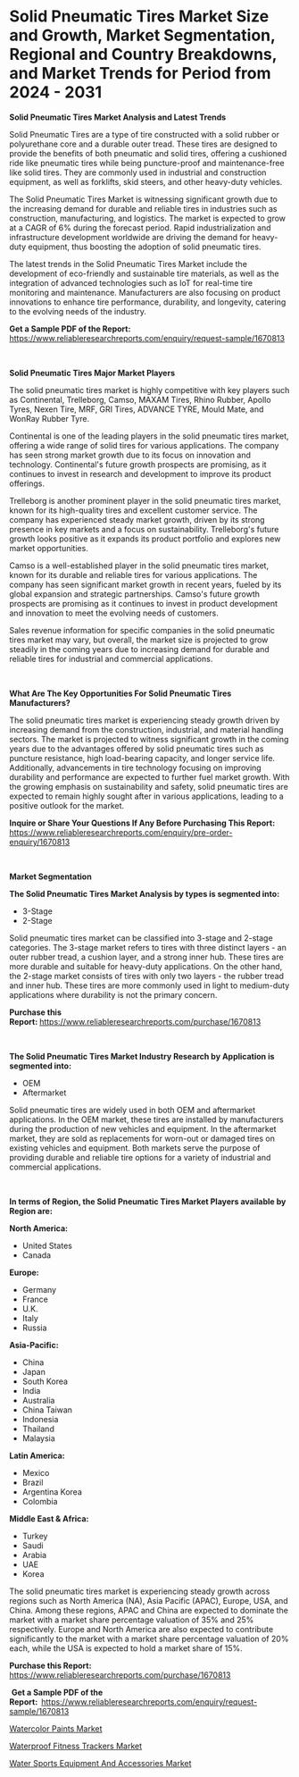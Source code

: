 <p><h1>Solid Pneumatic Tires Market Size and Growth, Market Segmentation, Regional and Country Breakdowns, and Market Trends for Period from 2024 -  2031</h1></p><p><strong>Solid Pneumatic Tires Market Analysis and Latest Trends</strong></p>
<p><p>Solid Pneumatic Tires are a type of tire constructed with a solid rubber or polyurethane core and a durable outer tread. These tires are designed to provide the benefits of both pneumatic and solid tires, offering a cushioned ride like pneumatic tires while being puncture-proof and maintenance-free like solid tires. They are commonly used in industrial and construction equipment, as well as forklifts, skid steers, and other heavy-duty vehicles.</p><p>The Solid Pneumatic Tires Market is witnessing significant growth due to the increasing demand for durable and reliable tires in industries such as construction, manufacturing, and logistics. The market is expected to grow at a CAGR of 6% during the forecast period. Rapid industrialization and infrastructure development worldwide are driving the demand for heavy-duty equipment, thus boosting the adoption of solid pneumatic tires.</p><p>The latest trends in the Solid Pneumatic Tires Market include the development of eco-friendly and sustainable tire materials, as well as the integration of advanced technologies such as IoT for real-time tire monitoring and maintenance. Manufacturers are also focusing on product innovations to enhance tire performance, durability, and longevity, catering to the evolving needs of the industry.</p></p>
<p><strong>Get a Sample PDF of the Report:&nbsp;</strong> <a href="https://www.reliableresearchreports.com/enquiry/request-sample/1670813">https://www.reliableresearchreports.com/enquiry/request-sample/1670813</a></p>
<p>&nbsp;</p>
<p><strong>Solid Pneumatic Tires Major Market Players</strong></p>
<p><p>The solid pneumatic tires market is highly competitive with key players such as Continental, Trelleborg, Camso, MAXAM Tires, Rhino Rubber, Apollo Tyres, Nexen Tire, MRF, GRI Tires, ADVANCE TYRE, Mould Mate, and WonRay Rubber Tyre.</p><p>Continental is one of the leading players in the solid pneumatic tires market, offering a wide range of solid tires for various applications. The company has seen strong market growth due to its focus on innovation and technology. Continental's future growth prospects are promising, as it continues to invest in research and development to improve its product offerings.</p><p>Trelleborg is another prominent player in the solid pneumatic tires market, known for its high-quality tires and excellent customer service. The company has experienced steady market growth, driven by its strong presence in key markets and a focus on sustainability. Trelleborg's future growth looks positive as it expands its product portfolio and explores new market opportunities.</p><p>Camso is a well-established player in the solid pneumatic tires market, known for its durable and reliable tires for various applications. The company has seen significant market growth in recent years, fueled by its global expansion and strategic partnerships. Camso's future growth prospects are promising as it continues to invest in product development and innovation to meet the evolving needs of customers.</p><p>Sales revenue information for specific companies in the solid pneumatic tires market may vary, but overall, the market size is projected to grow steadily in the coming years due to increasing demand for durable and reliable tires for industrial and commercial applications.</p></p>
<p>&nbsp;</p>
<p><strong>What Are The Key Opportunities For Solid Pneumatic Tires Manufacturers?</strong></p>
<p><p>The solid pneumatic tires market is experiencing steady growth driven by increasing demand from the construction, industrial, and material handling sectors. The market is projected to witness significant growth in the coming years due to the advantages offered by solid pneumatic tires such as puncture resistance, high load-bearing capacity, and longer service life. Additionally, advancements in tire technology focusing on improving durability and performance are expected to further fuel market growth. With the growing emphasis on sustainability and safety, solid pneumatic tires are expected to remain highly sought after in various applications, leading to a positive outlook for the market.</p></p>
<p><strong>Inquire or Share Your Questions If Any Before Purchasing This Report:</strong> <a href="https://www.reliableresearchreports.com/enquiry/pre-order-enquiry/1670813">https://www.reliableresearchreports.com/enquiry/pre-order-enquiry/1670813</a></p>
<p>&nbsp;</p>
<p><strong>Market Segmentation</strong></p>
<p><strong>The Solid Pneumatic Tires Market Analysis by types is segmented into:</strong></p>
<p><ul><li>3-Stage</li><li>2-Stage</li></ul></p>
<p><p>Solid pneumatic tires market can be classified into 3-stage and 2-stage categories. The 3-stage market refers to tires with three distinct layers - an outer rubber tread, a cushion layer, and a strong inner hub. These tires are more durable and suitable for heavy-duty applications. On the other hand, the 2-stage market consists of tires with only two layers - the rubber tread and inner hub. These tires are more commonly used in light to medium-duty applications where durability is not the primary concern.</p></p>
<p><strong>Purchase this Report:&nbsp;</strong><a href="https://www.reliableresearchreports.com/purchase/1670813">https://www.reliableresearchreports.com/purchase/1670813</a></p>
<p>&nbsp;</p>
<p><strong>The Solid Pneumatic Tires Market Industry Research by Application is segmented into:</strong></p>
<p><ul><li>OEM</li><li>Aftermarket</li></ul></p>
<p><p>Solid pneumatic tires are widely used in both OEM and aftermarket applications. In the OEM market, these tires are installed by manufacturers during the production of new vehicles and equipment. In the aftermarket market, they are sold as replacements for worn-out or damaged tires on existing vehicles and equipment. Both markets serve the purpose of providing durable and reliable tire options for a variety of industrial and commercial applications.</p></p>
<p>&nbsp;</p>
<p><strong>In terms of Region, the Solid Pneumatic Tires Market Players available by Region are:</strong></p>
<p>
    <p> <strong> North America: </strong>
        <ul>
            <li>United States</li>
            <li>Canada</li>
        </ul>
        </p> 
    <p> <strong> Europe: </strong>
        <ul>
            <li>Germany</li>
            <li>France</li>
            <li>U.K.</li>
            <li>Italy</li>
            <li>Russia</li>
        </ul>
        </p> 
    <p> <strong> Asia-Pacific: </strong>
        <ul>
            <li>China</li>
            <li>Japan</li>
            <li>South Korea</li>
            <li>India</li>
            <li>Australia</li>
            <li>China Taiwan</li>
            <li>Indonesia</li>
            <li>Thailand</li>
            <li>Malaysia</li>
        </ul>
        </p> 
    <p> <strong> Latin America: </strong>
        <ul>
            <li>Mexico</li>
            <li>Brazil</li>
            <li>Argentina Korea</li>
            <li>Colombia</li>
        </ul>
        </p> 
    <p> <strong> Middle East & Africa: </strong>
        <ul>
            <li>Turkey</li>
            <li>Saudi</li>
            <li>Arabia</li>
            <li>UAE</li>
            <li>Korea</li>
        </ul>
    </p>
    </p>
<p><p>The solid pneumatic tires market is experiencing steady growth across regions such as North America (NA), Asia Pacific (APAC), Europe, USA, and China. Among these regions, APAC and China are expected to dominate the market with a market share percentage valuation of 35% and 25% respectively. Europe and North America are also expected to contribute significantly to the market with a market share percentage valuation of 20% each, while the USA is expected to hold a market share of 15%.</p></p>
<p><strong>Purchase this Report: </strong><a href="https://www.reliableresearchreports.com/purchase/1670813">https://www.reliableresearchreports.com/purchase/1670813</a></p>
<p>&nbsp;<strong>Get a Sample PDF of the Report:&nbsp;&nbsp;</strong><a href="https://www.reliableresearchreports.com/enquiry/request-sample/1670813">https://www.reliableresearchreports.com/enquiry/request-sample/1670813</a></p>
<p><strong></strong></p>
<p><p><a href="https://view.publitas.com/reportprime-1/watercolor-paints-market-size-share-trends-analysis-report-by-application-regional-outlook-competitive-strategies-and-segment-forecasts-2023-2030/">Watercolor Paints Market</a></p><p><a href="https://view.publitas.com/reportprime-1/waterproof-fitness-trackers-market-challenges-opportunities-and-growth-drivers-and-major-market-players-forecasted-for-period-from-2023-2030/">Waterproof Fitness Trackers Market</a></p><p><a href="https://view.publitas.com/reportprime-1/water-sports-equipment-and-accessories-market-size-2023-2030-global-industrial-analysis-key-geographical-regions-market-share-top-key-players-product-types-and-forecast-research-report/">Water Sports Equipment And Accessories Market</a></p></p>